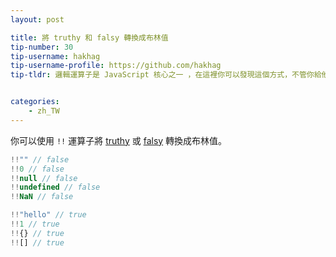 ```yaml
---
layout: post

title: 將 truthy 和 falsy 轉換成布林值
tip-number: 30
tip-username: hakhag
tip-username-profile: https://github.com/hakhag
tip-tldr: 邏輯運算子是 JavaScript 核心之一 ，在這裡你可以發現這個方式，不管你給他什麼值，都會得到 true 或 false 。


categories:
    - zh_TW
---
```


你可以使用 `!!` 運算子將 [truthy](https://developer.mozilla.org/en-US/docs/Glossary/Truthy) 或 [falsy](https://developer.mozilla.org/en-US/docs/Glossary/Falsy) 轉換成布林值。

```js
!!"" // false
!!0 // false
!!null // false
!!undefined // false
!!NaN // false

!!"hello" // true
!!1 // true
!!{} // true
!![] // true
```

